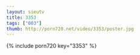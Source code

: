 ```yaml
--- 
layout: sieutv
title: 3353
tags: ["003"]
thumb: http://porn720.net/video/3353/poster.jpg
---
```

{% include porn720 key="3353" %} 
